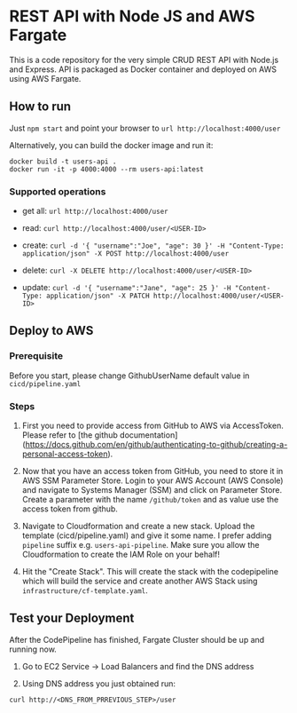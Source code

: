 # REST API with Node JS and AWS Fargate

This is a code repository for the very simple CRUD REST API with Node.js and Express. API is packaged as Docker container and deployed on AWS using AWS Fargate.

## How to run

Just `npm start` and point your browser to `url http://localhost:4000/user`

Alternatively, you can build the docker image and run it:

```
docker build -t users-api .
docker run -it -p 4000:4000 --rm users-api:latest
```

### Supported operations

- get all: `url http://localhost:4000/user`

- read: `curl http://localhost:4000/user/<USER-ID>`

- create: `curl -d '{ "username":"Joe", "age": 30 }' -H "Content-Type: application/json" -X POST http://localhost:4000/user`

- delete: `curl -X DELETE http://localhost:4000/user/<USER-ID>`

- update: `curl -d '{ "username":"Jane", "age": 25 }' -H "Content-Type: application/json" -X PATCH http://localhost:4000/user/<USER-ID>`

## Deploy to AWS

### Prerequisite

Before you start, please change GithubUserName default value in `cicd/pipeline.yaml`

### Steps

1. First you need to provide access from GitHub to AWS via AccessToken. Please refer to [the github documentation] (https://docs.github.com/en/github/authenticating-to-github/creating-a-personal-access-token).

2. Now that you have an access token from GitHub, you need to store it in AWS SSM Parameter Store. Login to your AWS Account (AWS Console) and navigate to Systems Manager (SSM) and click on Parameter Store. Create a parameter with the name `/github/token` and as value use the access token from github.

3. Navigate to Cloudformation and create a new stack. Upload the template (cicd/pipeline.yaml) and give it some name. I prefer adding `pipeline` suffix e.g. `users-api-pipeline`. Make sure you allow the Cloudformation to create the IAM Role on your behalf!

4. Hit the "Create Stack". This will create the stack with the codepipeline which will build the service and create another AWS Stack using `infrastructure/cf-template.yaml`.

## Test your Deployment

After the CodePipeline has finished, Fargate Cluster should be up and running now.

1. Go to EC2 Service -> Load Balancers and find the DNS address

2. Using DNS address you just obtained run:

```
curl http://<DNS_FROM_PRREVIOUS_STEP>/user
```
